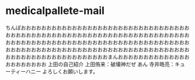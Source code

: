 # medicalpallete-mail
ちんぽおおおおおおおおおおおおおおおおおおおおおおおおおおおおおおおおおおおおおおおおおおおおおおおおおおおおおおおおおおおおおおおおおおおおおおおおおおおおおおおおおおおおおおおおおおおおおおおおおおおおおおおおおおおおおおおおおおおおおおおおおおおおおおおおおおおおおおおおおおおおおおおおおおおおおおおおおおおおおおおおおまんおおおおおおおおおおおおおおおおおおおおおお
上田の自己紹介
上田侑来：破壊神だぜ
あん
寺井皓亮：キューティーハニー
よろしくお願いします。